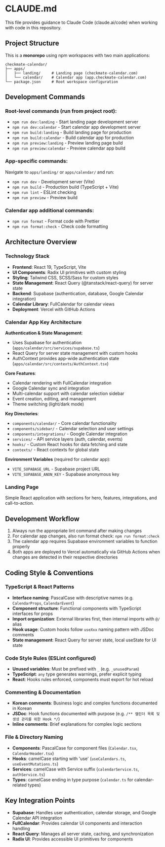# CLAUDE.md

This file provides guidance to Claude Code (claude.ai/code) when working with code in this repository.

## Project Structure

This is a **monorepo** using npm workspaces with two main applications:

```
checkmate-calendar/
├── apps/
│   ├── landing/     # Landing page (checkmate-calendar.com)
│   └── calendar/    # Calendar app (app.checkmate-calendar.com)
└── package.json     # Root workspace configuration
```

## Development Commands

### Root-level commands (run from project root):
- `npm run dev:landing` - Start landing page development server
- `npm run dev:calendar` - Start calendar app development server
- `npm run build:landing` - Build landing page for production
- `npm run build:calendar` - Build calendar app for production
- `npm run preview:landing` - Preview landing page build
- `npm run preview:calendar` - Preview calendar app build

### App-specific commands:
Navigate to `apps/landing/` or `apps/calendar/` and run:
- `npm run dev` - Development server (Vite)
- `npm run build` - Production build (TypeScript + Vite)
- `npm run lint` - ESLint checking
- `npm run preview` - Preview build

### Calendar app additional commands:
- `npm run format` - Format code with Prettier
- `npm run format:check` - Check code formatting

## Architecture Overview

### Technology Stack
- **Frontend**: React 19, TypeScript, Vite
- **UI Components**: Radix UI primitives with custom styling
- **Styling**: Tailwind CSS, SCSS/Sass for custom styles
- **State Management**: React Query (@tanstack/react-query) for server state
- **Backend**: Supabase (authentication, database, Google Calendar integration)
- **Calendar Library**: FullCalendar for calendar views
- **Deployment**: Vercel with GitHub Actions

### Calendar App Key Architecture

**Authentication & State Management**:
- Uses Supabase for authentication (`apps/calendar/src/services/supabase.ts`)
- React Query for server state management with custom hooks
- AuthContext provides app-wide authentication state (`apps/calendar/src/contexts/AuthContext.tsx`)

**Core Features**:
- Calendar rendering with FullCalendar integration
- Google Calendar sync and integration
- Multi-calendar support with calendar selection sidebar
- Event creation, editing, and management
- Theme switching (light/dark mode)

**Key Directories**:
- `components/calendar/` - Core calendar functionality
- `components/sidebar/` - Calendar selection and user settings
- `components/integrations/` - Google Calendar integration
- `services/` - API service layers (auth, calendar, events)
- `hooks/` - Custom React hooks for data fetching and state
- `contexts/` - React contexts for global state

**Environment Variables** (required for calendar app):
- `VITE_SUPABASE_URL` - Supabase project URL
- `VITE_SUPABASE_ANON_KEY` - Supabase anonymous key

### Landing Page
Simple React application with sections for hero, features, integrations, and call-to-action.

## Development Workflow

1. Always run the appropriate lint command after making changes
2. For calendar app changes, also run format check: `npm run format:check`
3. The calendar app requires Supabase environment variables to function properly
4. Both apps are deployed to Vercel automatically via GitHub Actions when changes are detected in their respective directories

## Coding Style & Conventions

### TypeScript & React Patterns
- **Interface naming**: PascalCase with descriptive names (e.g. `CalendarProps`, `CalendarEvent`)
- **Component structure**: Functional components with TypeScript interfaces for props
- **Import organization**: External libraries first, then internal imports with `@/` alias
- **Hook usage**: Custom hooks follow `useXxx` naming pattern with JSDoc comments
- **State management**: React Query for server state, local useState for UI state

### Code Style Rules (ESLint configured)
- **Unused variables**: Must be prefixed with `_` (e.g. `_unusedParam`)
- **TypeScript**: `any` type generates warnings, prefer explicit typing
- **React**: Hooks rules enforced, components must export for hot reload

### Commenting & Documentation
- **Korean comments**: Business logic and complex functions documented in Korean
- **JSDoc**: Hook functions documented with purpose (e.g. `/** 캘린더 목록 및 생성 관리를 위한 Hook */`)
- **Inline comments**: Brief explanations for complex logic sections

### File & Directory Naming
- **Components**: PascalCase for component files (`Calendar.tsx`, `CalendarHeader.tsx`)
- **Hooks**: camelCase starting with 'use' (`useCalendars.ts`, `useEventMutations.ts`)
- **Services**: camelCase with Service suffix (`calendarService.ts`, `authService.ts`)
- **Types**: camelCase ending in type purpose (`calendar.ts` for calendar-related types)

## Key Integration Points

- **Supabase**: Handles user authentication, calendar storage, and Google Calendar API integration
- **FullCalendar**: Provides calendar UI components and interaction handling
- **React Query**: Manages all server state, caching, and synchronization
- **Radix UI**: Provides accessible UI primitives for components